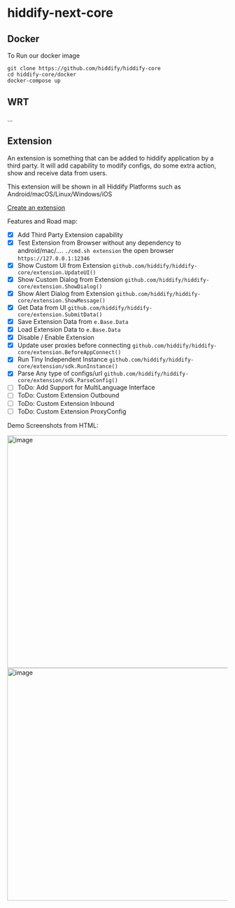 # hiddify-next-core


## Docker
To Run our docker image
```
git clone https://github.com/hiddify/hiddify-core
cd hiddify-core/docker
docker-compose up
```

## WRT
...

## Extension

An extension is something that can be added to hiddify application by a third party. It will add capability to modify configs, do some extra action, show and receive data from users.

This extension will be shown in all Hiddify Platforms such as Android/macOS/Linux/Windows/iOS

[Create an extension](https://github.com/hiddify/hiddify-app-example-extension)

Features and Road map:

- [x] Add Third Party Extension capability
- [x] Test Extension from Browser without any dependency to android/mac/.... `./cmd.sh extension` the open browser `https://127.0.0.1:12346`
- [x] Show Custom UI from Extension `github.com/hiddify/hiddify-core/extension.UpdateUI()` 
- [x] Show Custom Dialog from Extension `github.com/hiddify/hiddify-core/extension.ShowDialog()`
- [x] Show Alert Dialog from Extension `github.com/hiddify/hiddify-core/extension.ShowMessage()` 
- [x] Get Data from UI `github.com/hiddify/hiddify-core/extension.SubmitData()` 
- [x] Save Extension Data from `e.Base.Data`
- [x] Load Extension Data to `e.Base.Data`
- [x] Disable / Enable Extension 
- [x] Update user proxies before connecting `github.com/hiddify/hiddify-core/extension.BeforeAppConnect()` 
- [x] Run Tiny Independent Instance  `github.com/hiddify/hiddify-core/extension/sdk.RunInstance()` 
- [x] Parse Any type of configs/url  `github.com/hiddify/hiddify-core/extension/sdk.ParseConfig()` 
- [ ] ToDo: Add Support for MultiLanguage Interface
- [ ] ToDo: Custom Extension Outbound
- [ ] ToDo: Custom Extension Inbound
- [ ] ToDo: Custom Extension ProxyConfig
 
 Demo Screenshots from HTML:
 
 <img width="531" alt="image" src="https://github.com/user-attachments/assets/0fbef76f-896f-4c45-a6b8-7a2687c47013">
 <img width="531" alt="image" src="https://github.com/user-attachments/assets/15bccfa0-d03e-4354-9368-241836d82948">

